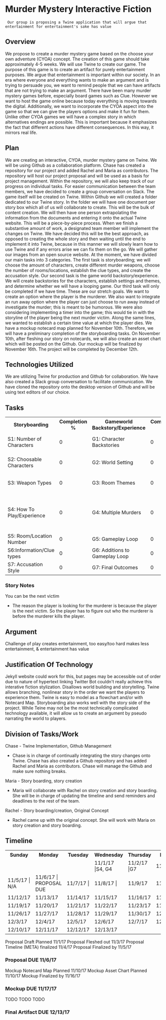 # Murder Mystery Interactive Fiction
     Our group is proposing a Twine application that will argue that entertainment for entertainment's sake has value

## Overview
We propose to create a murder mystery game based on the choose your own adventure (CYOA) concept. The creation of this game should take approximately 4-5 weeks. We will use Twine to create our game. The purpose of this game is to create an artifact for purely entertainment purposes. We argue that entertainment is important within our society. In an era where everyone and everything wants to make an argument and is trying to persuade you, we want to remind people that we can have artifacts that are not trying to make an argument. There have been many murder mystery games before, especially board games such as Clue. However we want to host the game online because today everything is moving towards the digital. Additionally, we want to incorporate the CYOA aspect into the game so that we can give the players options and make it fun for them. Unlike other CYOA games we will have a complex story in which alternatives endings are possible. This is important because it emphasizes the fact that different actions have different consequences. In this way, it mirrors real life.

## Plan
We are creating an interactive, CYOA, murder mystery game on Twine. We will be using Github as a collaboration platform. Chase has created a repository for our project and added Rachel and Maria as contributors. The repository will host our project proposal and will be used as a basis for project management. Within the repository, we will also keep track of our progress on individual tasks. For easier communication between the team members, we have decided to create a group conversation on Slack. The game itself will be created on Twine. Within Github we will created a folder dedicated to our Twine story. In the folder we will have one document per story box which all of us will collaborate to create. This will be the bulk of content creation. We will then have one person extrapolating the information from the documents and entering it onto the actual Twine website. This will be a piece-by-piece process. When we finish a substantive amount of work, a designated team member will implement the changes on Twine. We have decided this will be the best approach, as opposed to creating the whole story and then waiting until the end to implement it into Twine, because in this manner we will slowly learn how to use Twine and if any errors arise we can fix them on the go. We will gather our images from an open source website. At the moment, we have divided our main tasks into 3 categories. The first task is storyboarding; we will choose the amount of characters, create different murder weapons, choose the number of rooms/locations, establish the clue types, and create the accusation style. Our second task is the game world backstory/experience. We will create backstories for the characters, establish settings and themes, and determine whether we will have a looping game. Our third task will only be completed if we have time. These are our stretch goals. We want to create an option where the player is the murderer. We also want to integrate an run away option where the player can just choose to run away instead of investigate the murder; this is meant to be humorous. We were also considering implementing a timer into the game; this would tie in with the storyline of the player being the next murder victim. Along the same lines, we wanted to establish a certain time value at which the player dies.  We have a mockup notecard map planned for November 10th. Therefore, we will have a preliminary completion of the storyboarding tasks. On November 10th, after fleshing  our story on notecards, we will also create an asset chart which will be posted on the Github. Our mockup will be finalized by November 16th. The project will be completed by December 12th.

## Technologies Utilized
We are utilizing Twine for production and Github for collaboration. We have also created a Slack group conversation to facilitate communication. We have cloned the repository onto the desktop version of Github and will be using text editors of our choice. 

## Tasks
<html>
<body>

<table style="width:100%">
  <tr>
    <th>Storyboarding</th>
    <th>Completion %</th>
    <th>Gameworld Backstory/Experience</th>
    <th>Completion %</th>
    <th>Stretch Goals</th>
    <th>Completion %</th>
  </tr>
  <tr>
    <td>S1: Number of Characters</td>
    <td>0</td>
    <td>G1: Character Backstories</td>
    <td>0</td>
    <td>B1: Playable Murderer</td>
    <td>0</td>
  </tr>
  <tr>
    <td>S2: Choosable Characters</td>
    <td>0</td>
    <td>G2: World Setting</td>
    <td>0</td>
    <td>B2: Run Away option</td>
    <td>0</td>
  </tr>
  <tr>
    <td>S3: Weapon Types</td>
    <td>0</td>
    <td>G3: Room Themes</td>
    <td>0</td>
    <td>B3: Persistent Timer</td>
    <td>0</td>
  </tr>
  <tr>
    <td>S4: How To Play/Experience</td>
    <td>0</td>
    <td>G4: Multiple Murders</td>
    <td>0</td>
    <td>B4: Player dies at certain Timer value</td>
    <td>0</td>
  </tr>
  <tr>
    <td>S5: Room/Location Number</td>
    <td>0</td>
    <td>G5: Gameplay Loop</td>
    <td>0</td>
  </tr>
  <tr>
    <td>S6:Information/Clue types</td>
    <td>0</td>
    <td>G6: Additions to Gameplay Loop</td>
    <td>0</td>
  </tr>
  <tr>
    <td>S7: Accusation Style</td>
    <td>0</td>
    <td>G7: Final Outcomes</td>
    <td>0</td>
  </tr>
</table>

</body>
</html>

### Story Notes
You can be the next victim

* The reason the player is looking for the murderer is because the player is the next victim. So the player has to figure out who the murderer is before the murderer kills the player.

## Argument
Challenge of play creates entertainment, too easy/too hard makes less entertainment, & entertainment has value

## Justification Of Technology
Jekyll website could work for this, but pages may be accessible out of order due to nature of hypertext linking
Twitter Bot couldn't really achieve this interative fiction stylization. Disallows world building and storytelling.
Twine allows branching, nonlinear story in the order we want the players to experience them. Twine is easy to model as a flowchart  and/or with Notecard Map. Storyboarding also works well with the story side of the project.
While Teine may not be the most technically complicated technology available, it will allow us to create an argument by pseudo narrating the world to players.

## Division of Tasks/Work
Chase - Twine Implementation, Github Management

* Chase is in charge of continually integrating the story changes onto Twine. Chase has also created a Github repository and has added Rachel and Maria as contributors. Chase will manage the Github and make sure nothing breaks.

Maria - Story boarding, story creation

* Maria will collaborate with Rachel on story creation and story boarding. She will be in charge of updating the timeline and send reminders and deadlines to the rest of the team.

Rachel - Story boarding/creation, Original Concept

* Rachel came up with the original concept. She will work with Maria on story creation and story boarding.

## Timeline

<html>
<body>

<table style="width:100%">
  <tr>
    <th>Sunday</th>
    <th>Monday</th>
    <th>Tuesday</th>
    <th>Wednesday</th>
    <th>Thursday</th>
    <th>Friday</th>
    <th>Saturday</th>
  </tr>
  <tr>
    <td> </td>
    <td> </td>
    <td> </td>
    <td>11/1/17 |S4, G4</t>
    <td>11/2/17 |G7</td>
    <td>11/3/17 |</td>
    <td>11/4/17 | N/A</td>
  </tr>
  <tr>
    <td>11/5/17 | N/A</td>
    <td>11/6/17 | PROPOSAL DUE
    <td>11/7/17 |</td>
    <td>11/8/17 |</td>
    <td>11/9/17</td>
    <td>11/10/17</td>
    <td>11/11/17</td>
  </tr>
  <tr>
  <td>11/12/17</td>
  <td>11/13/17</td>
  <td>11/14/17</td>
  <td>11/15/17</td>
  <td>11/16/17</td>
  <td>11/17/17</td>
  <td>11/18/17</td>
  </tr>
  <tr>
  <td>11/19/17</td>
  <td>11/20/17</td>
  <td>11/21/17</td>
  <td>11/22/17</td>
  <td>11/23/17</td>
  <td>11/24/17</td>
  <td>11/25/17</td>  
  </tr>
  <tr>
  <td>11/26/17</td>
  <td>11/27/17</td>
  <td>11/28/17</td>
  <td>11/29/17</td>
  <td>11/30/17</td>
  <td>12/1/17</td>
  <td>12/2/17</td>  
  </tr>
  <tr>
  <td>12/3/17</td>
  <td>12/4/17</td>
  <td>12/5/17</td>
  <td>12/6/17</td>
  <td>12/7/17</td>
  <td>12/8/17</td>
  <td>12/9/17</td>  
  </tr>
  <tr>
  <td>12/10/17</td>
  <td>12/11/17</td>
  <td>12/12/17</td>
  <td>12/13/17</td>
   </tr>
</table>

</body>
</html>

Proposal Draft Planned 11/1/17
Proposal Fleshed out 11/3/17
Proposal Timeline (META) finalized 11/4/17
Proposal Finalized by 11/5/17
### Proposal DUE 11/6/17
Mockup Notecard Map Planned 11/10/17
Mockup Asset Chart Planned 11/10/17
Mockup Finalized by 11/16/17
### Mockup DUE 11/17/17
TODO
TODO
TODO
### Final Artifact DUE 12/13/17
